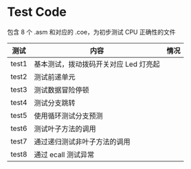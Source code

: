 # Test Code

包含 8 个 .asm 和对应的 .coe，为初步测试 CPU 正确性的文件



| 测试  | 内容                                  | 情况 |
| ----- | ------------------------------------- | ---- |
| test1 | 基本测试，拨动拨码开关对应 Led 灯亮起 |      |
| test2 | 测试前递单元                          |      |
| test3 | 测试数据冒险停顿                      |      |
| test4 | 测试分支跳转                          |      |
| test5 | 使用循环测试分支预测                  |      |
| test6 | 测试叶子方法的调用                    |      |
| test7 | 通过递归测试非叶子方法的调用          |      |
| test8 | 通过 ecall 测试异常                   |      |

